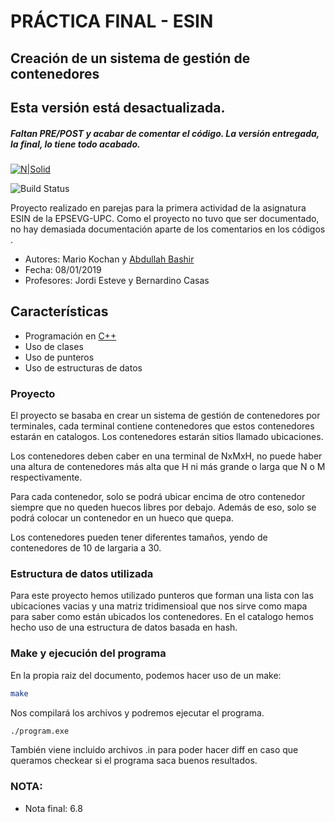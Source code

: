# PRÁCTICA FINAL - ESIN
## Creación de un sistema de gestión de contenedores
## Esta versión está desactualizada.
##### Faltan PRE/POST y acabar de comentar el código. La versión entregada, la final, lo tiene todo acabado.

[![N|Solid](https://www.upc.edu/comunicacio/ca/identitat/descarrega-arxius-grafics/fitxers-marca-principal/upc-positiu-p3005.png)](https://www.epsevg.upc.edu/ca/escola)

![Build Status](https://travis-ci.org/joemccann/dillinger.svg?branch=master)

Proyecto realizado en parejas para la primera actividad de la asignatura ESIN de la EPSEVG-UPC. Como el proyecto no tuvo que ser documentado, no hay demasiada documentación aparte de los comentarios en los códigos . 

- Autores: Mario Kochan y [Abdullah Bashir](https://github.com/aawan2805)
- Fecha: 08/01/2019
- Profesores: Jordi Esteve y Bernardino Casas

## Características

- Programación en [C++](https://es.wikipedia.org/wiki/C%2B%2B)
- Uso de clases
- Uso de punteros 
- Uso de estructuras de datos

### Proyecto
El proyecto se basaba en crear un sistema de gestión de contenedores por terminales, cada terminal contiene contenedores que estos contenedores estarán en catalogos. Los contenedores estarán sitios llamado ubicaciones. 

Los contenedores deben caber en una terminal de NxMxH, no puede haber una altura de contenedores más alta que H ni más grande o larga que N o M respectivamente.

Para cada contenedor, solo se podrá ubicar encima de otro contenedor siempre que no queden huecos libres por debajo. Además de eso, solo se podrá colocar un contenedor en un hueco que quepa. 

Los contenedores pueden tener diferentes tamaños, yendo de contenedores de 10 de largaria a 30. 

### Estructura de datos utilizada
Para este proyecto hemos utilizado punteros que forman una lista con las ubicaciones vacias y una matriz tridimensioal que nos sirve como mapa para saber como están ubicados los contenedores.
En el catalogo hemos hecho uso de una estructura de datos basada en hash. 

### Make y ejecución del programa

En la propia raiz del documento, podemos hacer uso de un make:
```sh
make
```
Nos compilará los archivos y podremos ejecutar el programa.
```sh
./program.exe
```
También viene incluido archivos .in para poder hacer diff en caso que queramos checkear si el programa saca buenos resultados.

### NOTA:
- Nota final: 6.8








